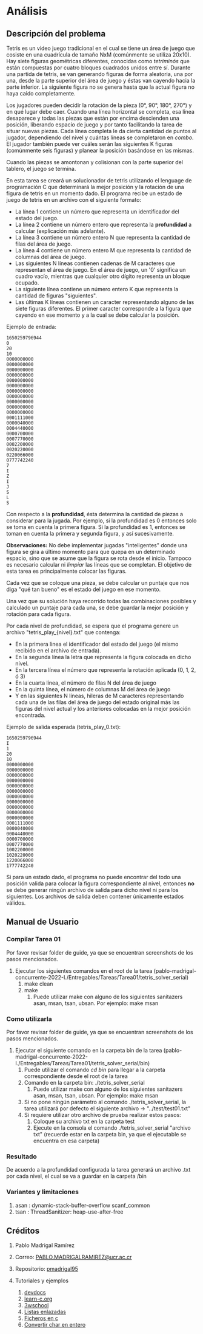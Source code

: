 # Análisis

## Descripción del problema

Tetris es un video juego tradicional en el cual se tiene un área de juego que cosiste en una cuadrícula de tamaño NxM (comúnmente se utiliza 20x10). Hay siete figuras geométricas diferentes, conocidas como *tetriminós* que están compuestas por cuatro bloques cuadrados unidos entre sí. Durante una partida de tetris, se van generando figuras de forma aleatoria, una por una, desde la parte superior del área de juego y éstas van cayendo hacia la parte inferior. La siguiente figura no se genera hasta que la actual figura no haya caido completamente.

Los jugadores pueden decidir la rotación de la pieza (0°, 90°, 180°, 270°) y en qué lugar debe caer. Cuando una línea horizontal se completa, esa línea desaparece y todas las piezas que están por encima descienden una posición, liberando espacio de juego y por tanto facilitando la tarea de situar nuevas piezas. Cada línea completa le da cierta cantidad de puntos al jugador, dependiendo del nivel y cuántas líneas se completaron en *combo*. El jugador también puede ver cuáles serán las siguientes K figuras (comúnmente seis figuras) y planear la posición basándose en las mismas.

Cuando las piezas se amontonan y colisionan con la parte superior del tablero, el juego se termina.

En esta tarea se creará un solucionador de tetris utilizando el lenguage de programación C que determinará la mejor posición y la rotación de una figura de tetris en un momento dado. El programa recibe un estado de juego de tetris en un archivo con el siguiente formato:

- La línea 1 contiene un número que representa un identificador del estado del juego.
- La línea 2 contiene un número entero que representa la **profundidad** a calcular (explicación más adelante).
- La línea 3 contiene un número entero N que representa la cantidad de filas del área de juego.
- La línea 4 contiene un número entero M que representa la cantidad de columnas del área de juego.
- Las siguientes N líneas contienen cadenas de M caracteres que representan el área de juego. En el área de juego, un '0' significa un cuadro vacío, mientras que cualquier otro dígito representa un bloque ocupado.
- La siguiente línea contiene un número entero K que representa la cantidad de figuras "siguientes".
- Las últimas K líneas contienen un caracter representando alguno de las siete figuras diferentes. El primer caracter corresponde a la figura que cayendo en ese momento y a la cual se debe calcular la posición.

Ejemplo de entrada:

```
1650259796944
0
20
10
0000000000
0000000000
0000000000
0000000000
0000000000
0000000000
0000000000
0000000000
0000000000
0000000000
0000000000
0001111000
0000040000
0004440000
0000700000
0007770000
0002200000
0020220000
0220066000
0777742240
7
I
Z
I
J
S
L
S
```

Con respecto a la **profundidad**, ésta determina la cantidad de piezas a considerar para la jugada. Por ejemplo, si la profundidad es 0 entonces solo se toma en cuenta la primera figura. Si la profundidad es 1, entonces se toman en cuenta la primera y segunda figura, y así sucesivamente.

**Observaciones:** No debe implementar jugadas "inteligentes" donde una figura se gira a último momento para que quepa en un determinado espacio, sino que se asume que la figura se rota desde el inicio. Tampoco  es necesario calcular ni *limpiar* las líneas que se completan. El objetivo de esta tarea es principalmente colocar las figuras.

Cada vez que se coloque una pieza, se debe calcular un puntaje que nos diga "qué tan bueno" es el estado del juego en ese momento.

Una vez que su solución haya recorrido todas las combinaciones posibles y calculado un puntaje para cada una, se debe guardar la mejor posición y rotación para cada figura.

Por cada nivel de profundidad, se espera que el programa genere un archivo "tetris_play_{nivel}.txt" que contenga:
- En la primera linea el identificador del estado del juego (el mismo recibido en el archivo de entrada).
- En la segunda línea la letra que representa la figura colocada en dicho nível.
- En la tercera línea el número que representa la rotación aplicada (0, 1, 2, ó 3)
- En la cuarta línea, el número de filas N del área de juego
- En la quinta línea, el número de columnas M del área de juego
- Y en las siguientes N líneas, hileras de M caracteres representando cada una de las filas del área de juego del estado original más las figuras del nivel actual y los anteriores colocadas en la mejor posición encontrada.

Ejemplo de salida esperada (tetris_play_0.txt):

```
1650259796944
I
1
20
10
0000000000
0000000000
0000000000
0000000000
0000000000
0000000000
0000000000
0000000000
0000000000
0000000000
0000000000
0001111000
0000040000
0004440000
0000700000
0007770000
1002200000
1020220000
1220066000
1777742240
```

Si para un estado dado, el programa no puede encontrar del todo una posición valida para colocar la figura correspondiente al nivel, entonces **no** se debe generar ningún archivo de salida para dicho nivel ni para los siguientes. Los archivos de salida deben contener únicamente estados válidos.

## Manual de Usuario

### Compilar Tarea 01

Por favor revisar folder de guide, ya que se encuentran screenshots de los pasos mencionados.

1. Ejecutar los siguientes comandos en el root de la tarea (pablo-madrigal-concurrente-2022-I./Entregables/Tareas/Tarea01/tetris_solver_serial)
    1. make clean
    1. make
        1. Puede utilizar make con alguno de los siguientes sanitazers asan, msan, tsan, ubsan. Por ejemplo: make msan

### Como utilizarla

Por favor revisar folder de guide, ya que se encuentran screenshots de los pasos mencionados.

1. Ejecutar el siguiente comando en la carpeta bin de la tarea (pablo-madrigal-concurrente-2022-I./Entregables/Tareas/Tarea01/tetris_solver_serial/bin)
    1. Puede utilizar el comando *cd bin* para llegar a la carpeta correspondiente desde el root de la tarea
    1.  Comando en la carpeta bin: ./tetris_solver_serial
        1. Puede utilizar make con alguno de los siguientes sanitazers asan, msan, tsan, ubsan. Por ejemplo: make msan
    1. Si no pone ningún parámetro al comando ./tetris_solver_serial, la tarea utilizará por defecto el siguiente archivo -> "../test/test01.txt"
    1. Si requiere utilizar otro archivo de prueba realizar estos pasos:
        1. Coloque su archivo txt en la carpeta test
        1. Ejecute en la consola el comando ./tetris_solver_serial "archivo txt" (recuerde estar en la carpeta bin, ya que el ejecutable se encuentra en esa carpeta)

### Resultado

De acuerdo a la profundidad configurada la tarea generará un archivo .txt por cada nivel, el cual se va a guardar en la carpeta /bin

### Variantes y limitaciones

1. asan : dynamic-stack-buffer-overflow scanf_common
1. tsan : ThreadSanitizer: heap-use-after-free

## Créditos

1. Pablo Madrigal Ramírez
  1. Correo: PABLO.MADRIGALRAMIREZ@ucr.ac.cr
  1. Repositorio: [pmadrigal95](https://github.com/pmadrigal95)

1. Tutoriales y ejemplos
    1. [devdocs](https://devdocs.io/c/)
    1. [learn-c.org](https://www.learn-c.org/)
    1. [3wschool](https://www.w3schools.com/c/index.php)
    1. [Listas enlazadas](https://gist.github.com/miguelpais/388199)
    1. [Ficheros en c](https://www.delftstack.com/es/howto/c/fscanf-line-by-line-in-c/)
    1. [Convertir char en entero](https://www.delftstack.com/es/howto/c/convert-int-to-char/)